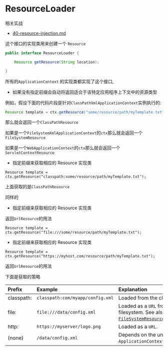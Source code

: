 # ResourceLoader

相关实战

-  [40-resource-injection.md](../00-tutorials/05-resource-handling/40-resource-injection.md) 

这个接口的实现类用来创建一个 `Resource`

```java
public interface ResourceLoader {

    Resource getResource(String location);

}
```

所有的`ApplicationContext` 的实现类都实现了这个接口,

- 如果没有指定前缀会自动将返回适合于该特定应用程序上下文中的资源类型

例如，假设下面的代码片段是针对`ClassPathXmlApplicationContext`实例执行的:

```java
Resource template = ctx.getResource("some/resource/path/myTemplate.txt");
```

那么就会返回一个`ClassPathResource`

如果是一个`FileSystemXmlApplicationContext`的`ctx`那么就会返回一个`FileSystemResource`

如果是一个`WebApplicationContext`的`ctx`那么就会返回一个`ServletContextResource`

- 指定前缀来获取相应的 Resource 实现类

`Resource template = ctx.getResource("classpath:some/resource/path/myTemplate.txt");`

上面获取的是`ClassPathResource`

同样的

- 指定前缀来获取相应的 Resource 实现类

返回`UrlResource`的用法

`Resource template = ctx.getResource("file:///some/resource/path/myTemplate.txt");`

- 指定前缀来获取相应的 Resource 实现类

`Resource template = ctx.getResource("https://myhost.com/resource/path/myTemplate.txt");`

返回`UrlResource`的用法

下面是获取的策略

| Prefix     | Example                          | Explanation                                                  |
| :--------- | :------------------------------- | :----------------------------------------------------------- |
| classpath: | `classpath:com/myapp/config.xml` | Loaded from the classpath.                                   |
| file:      | `file:///data/config.xml`        | Loaded as a `URL` from the filesystem. See also [`FileSystemResource`Caveats](https://docs.spring.io/spring/docs/5.1.7.RELEASE/spring-framework-reference/core.html#resources-filesystemresource-caveats). |
| http:      | `https://myserver/logo.png`      | Loaded as a `URL`.                                           |
| (none)     | `/data/config.xml`               | Depends on the underlying `ApplicationContext`.              |



## 